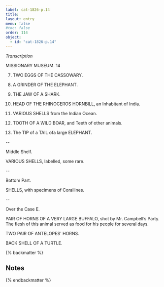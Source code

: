 ```yaml
---
label: cat-1826-p.14
title: 
layout: entry
menu: false
#toc: false
order: 114
object:
  - id: "cat-1826-p.14"
---
```


*Transcription*

MISSIONARY MUSEUM.
14


7. TWO EGGS OF THE CASSOWARY.

8. A GRINDER OF THE ELEPHANT.

9. THE JAW OF A SHARK.

10. HEAD OF THE RHINOCEROS HORNBILL, an
Inhabitant of India.

11. VARIOUS SHELLS from the Indian Ocean.

12. TOOTH OF A WILD BOAR, and Teeth of other
animals.

13. The TIP of a TAIL ofa large ELEPHANT.

--

Middle Shelf.

VARIOUS SHELLS, labelled, some rare.

--

Bottom Part.

SHELLS, with specimens of Corallines.

--

Over the Case E.

PAIR OF HORNS OF A VERY LARGE BUFFALO,
shot by Mr. Campbell’s Party.
The flesh of this animal served as food for his people for
several days.

TWO PAIR OF ANTELOPES' HORNS.

BACK SHELL OF A TURTLE.

{% backmatter %}

## Notes

{% endbackmatter %}
